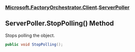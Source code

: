 ### [Microsoft.FactoryOrchestrator.Client](Microsoft_FactoryOrchestrator_Client.md 'Microsoft.FactoryOrchestrator.Client').[ServerPoller](ServerPoller.md 'Microsoft.FactoryOrchestrator.Client.ServerPoller')
## ServerPoller.StopPolling() Method
Stops polling the object.  
```csharp
public void StopPolling();
```
